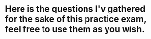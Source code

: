 # Here is the questions I'v gathered for the sake of this practice exam, feel free to use them as you wish.
